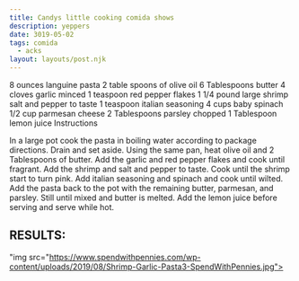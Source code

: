 ```yaml
---
title: Candys little cooking comida shows
description: yeppers
date: 3019-05-02
tags: comida
  - acks
layout: layouts/post.njk
---
```


8 ounces languine pasta
2 table spoons of olive oil
6 Tablespoons butter
4 cloves garlic minced
1 teaspoon red pepper flakes
1 1/4 pound large shrimp
salt and pepper to taste
1 teaspoon italian seasoning
4 cups baby spinach
1/2 cup parmesan cheese
2 Tablespoons parsley chopped
1 Tablespoon lemon juice
Instructions

In a large pot cook the pasta in boiling water according to package directions. Drain and set aside.
Using the same pan, heat olive oil and 2 Tablespoons of butter. Add the garlic and red pepper flakes and cook until fragrant.
Add the shrimp and salt and pepper to taste. Cook until the shrimp start to turn pink. Add italian seasoning and spinach and cook until wilted.
Add the pasta back to the pot with the remaining butter, parmesan, and parsley. Still until mixed and butter is melted.
Add the lemon juice before serving and serve while hot.

## RESULTS:
"img src="https://www.spendwithpennies.com/wp-content/uploads/2019/08/Shrimp-Garlic-Pasta3-SpendWithPennies.jpg">
